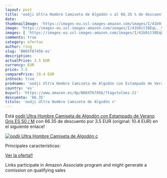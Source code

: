 ```yaml
---
layout: post
title: 'oodji Ultra Hombre Camiseta de Algodón c al 66.35 % de descuento'
date: 
thumbnailImage: 'https://images-eu.ssl-images-amazon.com/images/I/41b9it38EqL._SL200_.jpg'
image: 'https://images-eu.ssl-images-amazon.com/images/I/41b9it38EqL._SL200_.jpg'
images: [ 'https://images-eu.ssl-images-amazon.com/images/I/41b9it38EqL._SL200_.jpg' ]
comments: true
category: ofertas
author: ring
slug: 'B06XT67456-es'
description:
actualPrice: 3.5 EUR
currency: EUR
price: 3.5
comparePrice: 10.4 EUR
inStock: true
prodname: 'oodji Ultra Hombre Camiseta de Algodón con Estampado de Verano  Gris  ES 50 / M'
country: 'es'
buyurl: 'https://www.amazon.es/dp/B06XT67456/?tag=tolees-21'
descuento: '66.35'
titulo: 'oodji Ultra Hombre Camiseta de Algodón c'
---
```


Está [oodji Ultra Hombre Camiseta de Algodón con Estampado de Verano  Gris  ES 50 / M](https://www.amazon.es/dp/B06XT67456/?tag=tolees-21) con 66.35 de descuento por 3.5 EUR (original: 10.4 EUR) en el siguiente enlace!

[![oodji Ultra Hombre Camiseta de Algodón c](https://images-eu.ssl-images-amazon.com/images/I/41b9it38EqL._SL200_.jpg)](https://www.amazon.es/dp/B06XT67456/?tag=tolees-21)

Principales características:


[Ver la oferta!!](https://www.amazon.es/dp/B06XT67456/?tag=tolees-21)

Links participate in Amazon Associate program and might generate a comission on qualifying sales


